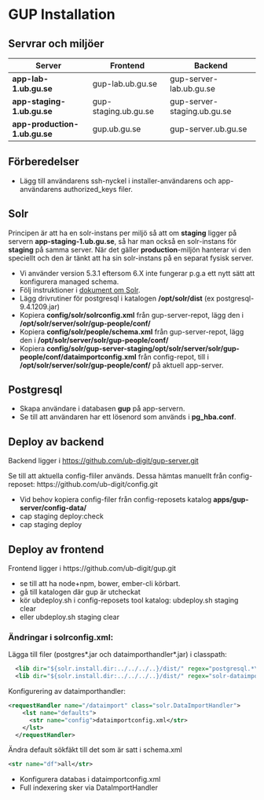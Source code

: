 # GUP Installation

## Servrar och miljöer

| **Server** | **Frontend** | **Backend** |
| --- | --- | --- |
| **app-lab-1.ub.gu.se** | gup-lab.ub.gu.se | gup-server-lab.ub.gu.se |
| **app-staging-1.ub.gu.se** | gup-staging.ub.gu.se | gup-server-staging.ub.gu.se |
| **app-production-1.ub.gu.se** | gup.ub.gu.se | gup-server.ub.gu.se |

## Förberedelser

- Lägg till användarens ssh-nyckel i installer-användarens och app-användarens authorized\_keys filer.

## Solr

Principen är att ha en solr-instans per miljö så att om **staging** ligger på servern
**app-staging-1.ub.gu.se**, så har man också en solr-instans för **staging**
på samma server. När det gäller **production**-miljön hanterar vi den speciellt och den är tänkt att ha
sin solr-instans på en separat fysisk server.

- Vi använder version 5.3.1 eftersom 6.X inte fungerar p.g.a ett nytt sätt att konfigurera managed schema.
- Följ instruktioner i [dokument om Solr](../verktyg/solr.md).
- Lägg drivrutiner för postgresql i katalogen **\/opt\/solr\/dist** \(ex postgresql-9.4.1209.jar\)
- Kopiera **config\/solr\/solrconfig.xml** från gup-server-repot, lägg den i **\/opt\/solr\/server\/solr\/gup-people\/conf\/**
- Kopiera **config\/solr\/people\/schema.xml** från gup-server-repot, lägg den i **\/opt\/solr\/server\/solr\/gup-people\/conf\/**
- Kopiera **config\/solr\/gup-server-staging\/opt\/solr\/server\/solr\/gup-people\/conf\/dataimportconfig.xml** från config-repot, till i **\/opt\/solr\/server\/solr\/gup-people\/conf\/** på aktuell app-server.

## Postgresql

- Skapa användare i databasen **gup** på app-servern.
- Se till att användaren har ett lösenord som används i **pg\_hba.conf**.

## Deploy av backend

Backend ligger i https://github.com/ub-digit/gup-server.git

Se till att aktuella config-fliler används. Dessa hämtas manuellt från config-reposet: https:\/\/github.com\/ub-digit\/config.git

- Vid behov kopiera config-filer från config-reposets katalog **apps\/gup-server\/config-data\/**
- cap staging deploy:check
- cap staging deploy


## Deploy av frontend

Frontend ligger i https:\/\/github.com\/ub-digit\/gup.git

- se till att ha node+npm, bower, ember-cli körbart.
- gå till katalogen där gup är utcheckat
- kör ubdeploy.sh i config-reposets tool katalog: ubdeploy.sh staging clear
- eller ubdeploy.sh staging clear

### Ändringar i solrconfig.xml:

Lägga till filer \(postgres\*.jar och dataimporthandler\*.jar\) i classpath:

```xml
  <lib dir="${solr.install.dir:../../../..}/dist/" regex="postgresql.*\.jar" />
  <lib dir="${solr.install.dir:../../../..}/dist/" regex="solr-dataimporthandler-.*\.jar" />
```

Konfigurering av dataimporthandler:

```xml
<requestHandler name="/dataimport" class="solr.DataImportHandler">
    <lst name="defaults">
      <str name="config">dataimportconfig.xml</str>
    </lst>
  </requestHandler>
```

Ändra default sökfäkt till det som är satt i schema.xml

```xml
<str name="df">all</str>
```

- Konfigurera databas i dataimportconfig.xml
- Full indexering sker via DataImportHandler
